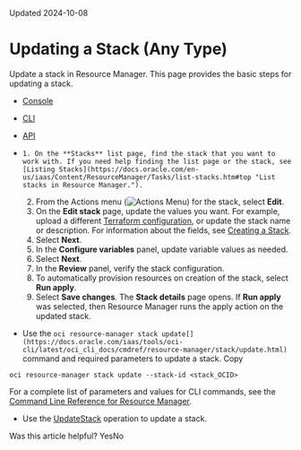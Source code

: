 Updated 2024-10-08
# Updating a Stack (Any Type)
Update a stack in Resource Manager. This page provides the basic steps for updating a stack.
  * [Console](https://docs.oracle.com/en-us/iaas/Content/ResourceManager/Tasks/update-stack-any-type.htm)
  * [CLI](https://docs.oracle.com/en-us/iaas/Content/ResourceManager/Tasks/update-stack-any-type.htm)
  * [API](https://docs.oracle.com/en-us/iaas/Content/ResourceManager/Tasks/update-stack-any-type.htm)


  *     1. On the **Stacks** list page, find the stack that you want to work with. If you need help finding the list page or the stack, see [Listing Stacks](https://docs.oracle.com/en-us/iaas/Content/ResourceManager/Tasks/list-stacks.htm#top "List stacks in Resource Manager.").
    2. From the Actions menu (![Actions Menu](https://docs.oracle.com/en-us/iaas/Content/libraries/global-images/actions-menu.png)) for the stack, select **Edit**.
    3. On the **Edit stack** page, update the values you want.
For example, upload a different [Terraform configuration](https://docs.oracle.com/en-us/iaas/Content/ResourceManager/Concepts/terraformconfigresourcemanager.htm#top "Review requirements and recommendations for Terraform configurations used with Resource Manager. Use Terraform and Resource Manager to install, configure, and manage resources using the infrastructure-as-code model."), or update the stack name or description. For information about the fields, see [Creating a Stack](https://docs.oracle.com/en-us/iaas/Content/ResourceManager/Tasks/create-stack.htm#top "Create a stack in Resource Manager. You can optionally postpone variables and other stack settings until after the stack is created.").
    4. Select **Next**.
    5. In the **Configure variables** panel, update variable values as needed.
    6. Select **Next**.
    7. In the **Review** panel, verify the stack configuration.
    8. To automatically provision resources on creation of the stack, select **Run apply**.
    9. Select **Save changes**.
The **Stack details** page opens.
If **Run apply** was selected, then Resource Manager runs the apply action on the updated stack.
  * Use the `oci resource-manager stack update[](https://docs.oracle.com/iaas/tools/oci-cli/latest/oci_cli_docs/cmdref/resource-manager/stack/update.html)` command and required parameters to update a stack.
Copy
```
oci resource-manager stack update --stack-id <stack_OCID>
```

For a complete list of parameters and values for CLI commands, see the [Command Line Reference for Resource Manager](https://docs.oracle.com/iaas/tools/oci-cli/latest/oci_cli_docs/cmdref/resource-manager.html).
  * Use the [UpdateStack](https://docs.oracle.com/iaas/api/#/en/resourcemanager/latest/Stack/UpdateStack) operation to update a stack.


Was this article helpful?
YesNo

